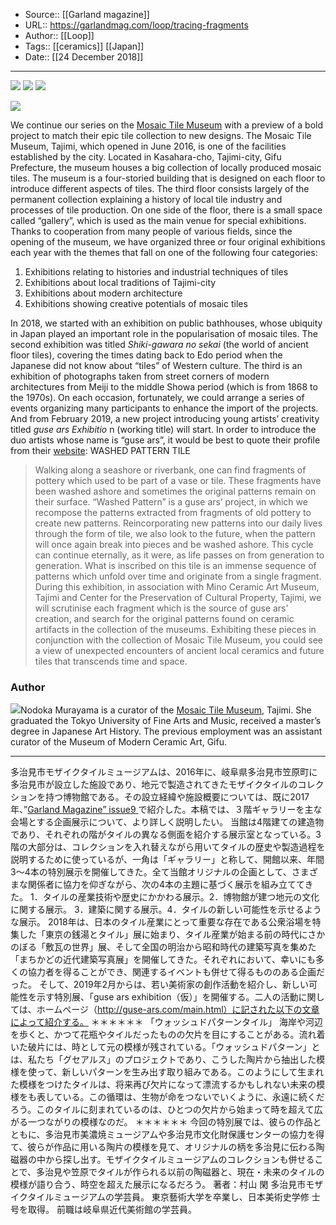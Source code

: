 ﻿
  * Source:: [[Garland magazine]]
  * URL:: https://garlandmag.com/loop/tracing-fragments
  * Author:: [[Loop]]
  * Tags:: [[ceramics]] [[Japan]]
  * Date:: [[24 December 2018]]


* * *
[![](https://garlandmag.com/wp-content/uploads/2018/12/fragments-1024x768.jpg)](https://garlandmag.com/wp-content/uploads/2018/12/fragments.jpg)
[![](https://garlandmag.com/wp-content/uploads/2018/12/WASHEDPATTERNTILE-1024x768.jpg)](https://garlandmag.com/wp-content/uploads/2018/12/WASHEDPATTERNTILE.jpg)
[![](https://garlandmag.com/wp-content/uploads/2018/12/gusears_profile-1024x768.jpg)](https://garlandmag.com/wp-content/uploads/2018/12/gusears_profile.jpg)
  

[![](https://garlandmag.com/wp-content/uploads/2018/12/exhibition-1024x768.jpg)](https://garlandmag.com/wp-content/uploads/2018/12/exhibition.jpg)
  

We continue our series on the [Mosaic Tile Museum](https://garlandmag.com/article/mosaic-tile-museumtajimi/) with a preview of a bold project to match their epic tile collection to new designs. 
The Mosaic Tile Museum, Tajimi, which opened in June 2016, is one of the facilities established by the city. Located in Kasahara-cho, Tajimi-city, Gifu Prefecture, the museum houses a big collection of locally produced mosaic tiles. 
The museum is a four-storied building that is designed on each floor to introduce different aspects of tiles. The third floor consists largely of the permanent collection explaining a history of local tile industry and processes of tile production. On one side of the floor, there is a small space called “gallery”, which is used as the main venue for special exhibitions. Thanks to cooperation from many people of various fields, since the opening of the museum, we have organized three or four original exhibitions each year with the themes that fall on one of the following four categories:
  1. Exhibitions relating to histories and industrial techniques of tiles
  2. Exhibitions about local traditions of Tajimi-city
  3. Exhibitions about modern architecture
  4. Exhibitions showing creative potentials of mosaic tiles


In 2018, we started with an exhibition on public bathhouses, whose ubiquity in Japan played an important role in the popularisation of mosaic tiles. The second exhibition was titled _Shiki-gawara no sekai_ (the world of ancient floor tiles), covering the times dating back to Edo period when the Japanese did not know about “tiles” of Western culture. The third is an exhibition of photographs taken from street corners of modern architectures from Meiji to the middle Showa period (which is from 1868 to the 1970s). On each occasion, fortunately, we could arrange a series of events organizing many participants to enhance the import of the projects.
And from February 2019, a new project introducing young artists’ creativity titled _guse ars Exhibitio_ n (working title) will start. In order to introduce the duo artists whose name is “guse ars”, it would be best to quote their profile from their [website](http://guse-ars.com/main.html):
WASHED PATTERN TILE
> Walking along a seashore or riverbank, one can find fragments of pottery which used to be part of a vase or tile. These fragments have been washed ashore and sometimes the original patterns remain on their surface. “Washed Pattern” is a guse ars’ project, in which we recompose the patterns extracted from fragments of old pottery to create new patterns. Reincorporating new patterns into our daily lives through the form of tile, we also look to the future, when the pattern will once again break into pieces and be washed ashore. This cycle can continue eternally, as it were, as life passes on from generation to generation. What is inscribed on this tile is an immense sequence of patterns which unfold over time and originate from a single fragment.
During this exhibition, in association with Mino Ceramic Art Museum, Tajimi and Center for the Preservation of Cultural Property, Tajimi, we will scrutinise each fragment which is the source of guse ars’ creation, and search for the original patterns found on ceramic artifacts in the collection of the museums. Exhibiting these pieces in conjunction with the collection of Mosaic Tile Museum, you could see a view of unexpected encounters of ancient local ceramics and future tiles that transcends time and space.
### Author
[![](http://garlandmag.com/wp-content/uploads/2017/11/Nodoka-Murayama-150x150.jpg)](http://garlandmag.com/wp-content/uploads/2017/11/Nodoka-Murayama.jpg)Nodoka Murayama is a curator of the [Mosaic Tile Museum](http://www.mosaictile-museum.jp/english/), Tajimi. She graduated the Tokyo University of Fine Arts and Music, received a master’s degree in Japanese Art History. The previous employment was an assistant curator of the Museum of Modern Ceramic Art, Gifu.
* * *
多治見市モザイクタイルミュージアムは、2016年に、岐阜県多治見市笠原町に多治見市が設立した施設であり、地元で製造されてきたモザイクタイルのコレクションを持つ博物館である。その設立経緯や施設概要については、既に2017年、”[Garland Magazine” issue9 ](https://garlandmag.com/article/mosaic-tile-museumtajimi/)で紹介した。本稿では、３階ギャラリーを主な会場とする企画展示について、より詳しく説明したい。
当館は4階建ての建造物であり、それぞれの階がタイルの異なる側面を紹介する展示室となっている。3階の大部分は、コレクションを入れ替えながら用いてタイルの歴史や製造過程を説明するために使っているが、一角は「ギャラリー」と称して、開館以来、年間3～4本の特別展示を開催してきた。全て当館オリジナルの企画として、さまざまな関係者に協力を仰ぎながら、次の4本の主題に基づく展示を組み立ててきた。
1．タイルの産業技術や歴史にかかわる展示。2．博物館が建つ地元の文化に関する展示。
3．建築に関する展示。4．タイルの新しい可能性を示せるような展示。
2018年は、日本のタイル産業にとって重要な存在である公衆浴場を特集した「東京の銭湯とタイル」展に始まり、タイル産業が始まる前の時代にさかのぼる「敷瓦の世界」展、そして全国の明治から昭和時代の建築写真を集めた「まちかどの近代建築写真展」を開催してきた。それぞれにおいて、幸いにも多くの協力者を得ることができ、関連するイベントも併せて得るもののある企画だった。
そして、2019年2月からは、若い美術家の創作活動を紹介し、新しい可能性を示す特別展、「guse ars exhibition（仮）」を開催する。二人の活動に関しては、ホームページ（http://guse-ars.com/main.html）に記された以下の文章によって紹介する。
＊＊＊＊＊＊
「ウォッシュドパターンタイル」
海岸や河辺を歩くと、かつて花瓶やタイルだったものの欠片を目にすることがある。流れ着いた破片には、時として元の模様が残されている。「ウォッシュドパターン」とは、私たち「グセアルス」のプロジェクトであり、こうした陶片から抽出した模様を使って、新しいパターンを生み出す取り組みである。このようにして生まれた模様をつけたタイルは、将来再び欠片になって漂流するかもしれない未来の模様をも表している。この循環は、生物が命をつないでいくように、永遠に続くだろう。このタイルに刻まれているのは、ひとつの欠片から始まって時を超えて広がる一つながりの模様なのだ。
＊＊＊＊＊＊
今回の特別展では、彼らの作品とともに、多治見市美濃焼ミュージアムや多治見市文化財保護センターの協力を得て、彼らが作品に用いる陶片の模様を見て、オリジナルの柄を多治見に伝わる陶磁器の中から探し出す。モザイクタイルミュージアムのコレクションも併せることで、多治見や笠原でタイルが作られる以前の陶磁器と、現在・未来のタイルの模様が語り合う、時空を超えた展示になるだろう。
著者：村山 閑
多治見市モザイクタイルミュージアムの学芸員。 東京藝術大学を卒業し、日本美術史学修 士号を取得。 前職は岐阜県近代美術館の学芸員。
